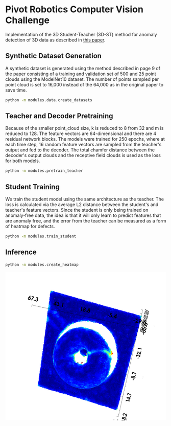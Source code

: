 # Pivot Robotics Computer Vision Challenge

Implementation of the 3D Student-Teacher (3D-ST) method for 
anomaly detection of 3D data as described in 
[this paper](https://arxiv.org/pdf/2202.11660).

## Synthetic Dataset Generation
A synthetic dataset is generated using the method described
in page 9 of the paper consisting of a training and validation
set of 500 and 25 point clouds using the ModelNet10 dataset.
The number of points sampled per point cloud is set to 16,000 
instead of the 64,000 as in the original paper to save time.


```bash
python -m modules.data.create_datasets
```

## Teacher and Decoder Pretraining
Because of the smaller point_cloud size, k is reduced to 8
from 32 and m is reduced to 128.  The feature vectors are
64-dimensional and there are 4 residual network blocks.
The models were trained for 250 epochs, where at each time 
step, 16 random feature vectors are sampled from the teacher's
output and fed to the decoder. The total chamfer distance
between the decoder's output clouds and the receptive field
clouds is used as the loss for both models.

```bash
python -m modules.pretrain_teacher
```

## Student Training
We train the student model using the same architecture as the 
teacher. The loss is calculated via the average L2 distance
between the student's and teacher's feature vectors. Since
the student is only being trained on anomaly-free data, the
idea is that it will only learn to predict features that are
anomaly free, and the error from the teacher can be measured
as a form of heatmap for defects.

```bash
python -m modules.train_student
```

## Inference

```bash
python -m modules.create_heatmap
```

![example](images/crack.png)
